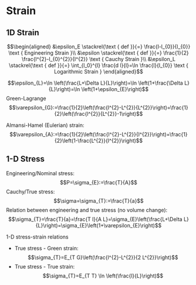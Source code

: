 # Strain

## 1D Strain

$$\begin{aligned}
&\epsilon_E \stackrel{\text { def }}{=} \frac{l-l_{0}}{l_{0}} \text { Engineering Strain }\\
&\epsilon \stackrel{\text { def }}{=} \frac{1}{2} \frac{l^{2}-l_{0}^{2}}{l^{2}} \text { Cauchy Strain }\\
&\epsilon_L \stackrel{\text { def }}{=} \int_{l_0}^{l} \frac{d l}{l}=\ln \frac{l}{l_{0}} \text { Logarithmic Strain }
\end{aligned}$$

$$\epsilon_{L}=\ln \left(\frac{L+\Delta L}{L}\right)=\ln \left(1+\frac{\Delta L}{L}\right)=\ln \left(1+\epsilon_{E}\right)$$
Green-Lagrange
$$\varepsilon_{G}:=\frac{1}{2}\left(\frac{l^{2}-L^{2}}{L^{2}}\right)=\frac{1}{2}\left(\frac{l^{2}}{L^{2}}-1\right)$$

Almansi-Hamel (Eulerian) strain:
$$\varepsilon_{A}:=\frac{1}{2}\left(\frac{l^{2}-L^{2}}{l^{2}}\right)=\frac{1}{2}\left(1-\frac{L^{2}}{l^{2}}\right)$$

## 1-D Stress

Engineering/Nominal stress:
$$P=\sigma_{E}:=\frac{T}{A}$$
Cauchy/True stress:
$$\sigma=\sigma_{T}:=\frac{T}{a}$$
Relation between engineering and true stress (no volume change):
$$\sigma_{T}=\frac{T}{a}=\frac{T l}{A L}=\sigma_{E}\left(\frac{L+\Delta L}{L}\right)=\sigma_{E}\left(1+\varepsilon_{E}\right)$$

1-D stress-strain relations

- True stress - Green strain:
    $$\sigma_{T}=E_{T G}\left(\frac{l^{2}-L^{2}}{2 L^{2}}\right)$$
- True stress - True strain:
    $$\sigma_{T}=E_{T T} \ln \left(\frac{l}{L}\right)$$